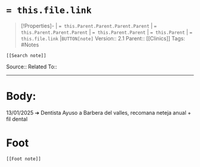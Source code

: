 # `= this.file.link`
>[!Properties]- | `= this.Parent.Parent.Parent.Parent` |  `= this.Parent.Parent.Parent` | `= this.Parent.Parent` | `= this.Parent` | `= this.file.link` |`BUTTON[note]` 
>Version:: 2.1
>Parent:: [[Clinics]]
>Tags: #Notes
```meta-bind-embed
[[Search note]]
```
Source::
Related To::
***
# Body:
13/01/2025 ➔ Dentista Ayuso a  Barbera del valles, recomana neteja anual + fil dental 








# Foot
```meta-bind-embed
[[Foot note]]
``` 